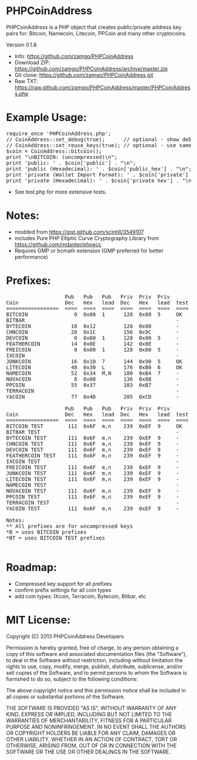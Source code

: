 PHPCoinAddress
==============
PHPCoinAddress is a PHP object that creates public/private address key pairs for:
Bitcoin, Namecoin, Litecoin, PPCoin and many other cryptocoins.

Version 0.1.8

* Info: https://github.com/zamgo/PHPCoinAddress
* Download ZIP: https://github.com/zamgo/PHPCoinAddress/archive/master.zip
* Git clone: https://github.com/zamgo/PHPCoinAddress.git
* Raw TXT: https://raw.github.com/zamgo/PHPCoinAddress/master/PHPCoinAddress.php

Example Usage:
==============
<pre>
require_once 'PHPCoinAddress.php';
// CoinAddress::set_debug(true);      // optional - show debugging messages
// CoinAddress::set_reuse_keys(true); // optional - use same key for all addresses
$coin = CoinAddress::bitcoin();  
print "\nBITCOIN: (uncompressed)\n";
print 'public: ' . $coin['public'] . "\n";
print 'public (Hexadecimal): ' . $coin['public_hex'] . "\n";
print 'private (Wallet Import Format): ' . $coin['private'] . "\n";
print 'private (Hexadecimal): ' . $coin['private_hex'] . "\n"; 
</pre>
* See test.php for more extensive tests.

Notes:
==============
* modded from https://gist.github.com/scintill/3549107
* includes Pure PHP Elliptic Curve Cryptography Library from https://github.com/mdanter/phpecc
* Requires GMP or bcmath extension (GMP preferred for better performance)

Prefixes:
=============
<pre>
                   Pub   Pub   Pub   Priv  Priv  Priv
Coin               Dec   Hex   lead  Dec   Hex   lead  test  note
=================  ====  ====  ====  ====  ====  ====  ====  ====
BITCOIN               0  0x00  1      128  0x80  5     OK   
BITBAR                                                 -
BYTECOIN             18  0x12         128  0x80        -
CHNCOIN              28  0x1C         156  0x9C        -
DEVCOIN               0  0x00  1      128  0x80  5     -     *B
FEATHERCOIN          14  0x0E         142  0x8E        -
FREICOIN              0  0x00  1      128  0x80  5     -     *B
IXCOIN                                                 -
JUNKCOIN             16  0x10  7      144  0x90  5     OK
LITECOIN             48  0x30  L      176  0xB0  6     OK
NAMECOIN             52  0x34  M,N    180  0xB4  7     -
NOVACOIN              8  0x08         136  0x88        -
PPCOIN               55  0x37         183  0xB7        -
TERRACOIN                                              -
YACOIN               77  0x4D         205  0xCD        -

                   Pub   Pub   Pub   Priv  Priv  Priv
Coin               Dec   Hex   lead  Dec   Hex   lead  test  note
=================  ====  ====  ====  ====  ====  ====  ====  ====
BITCOIN TEST        111  0x6F  m,n    239  0xEF  9     OK
BITBAR TEST                                            -
BYTECOIN TEST       111  0x6F  m,n    239  0xEF  9     -     *BT
CHNCOIN TEST        111  0x6F  m,n    239  0xEF  9     -     *BT
DEVCOIN TEST        111  0x6F  m,n    239  0xEF  9     -     *BT
FEATHERCOIN TEST    111  0x6F  m,n    239  0xEF  9     -     *BT
IXCOIN TEST                                            -
FREICOIN TEST       111  0x6F  m,n    239  0xEF  9     -     *BT
JUNKCOIN TEST       111  0x6F  m,n    239  0xEF  9     -     *BT
LITECOIN TEST       111  0x6F  m,n    239  0xEF  9     -     *BT
NAMECOIN TEST                                          -
NOVACOIN TEST       111  0x6F  m,n    239  0xEF  9     -     *BT
PPCOIN TEST         111  0x6F  m,n    239  0xEF  9     -     *BT
TERRACOIN TEST                                         -
YACOIN TEST         111  0x6F  m,n    239  0xEF  9     -     *BT

Notes:
** All prefixes are for uncompressed keys
*B = uses BITCOIN prefixes
*BT = uses BITCOIN TEST prefixes

</pre>

Roadmap:
==============
* Compressed key support for all prefixes
* confirm prefix settings for all coin types
* add coin types: IXcoin, Terracoin, Bytecoin, Bitbar, etc


MIT License:
==============
Copyright (C) 2013 PHPCoinAddress Developers

Permission is hereby granted, free of charge, to any person obtaining
a copy of this software and associated documentation files (the "Software"),
to deal in the Software without restriction, including without limitation
the rights to use, copy, modify, merge, publish, distribute, sublicense,
and/or sell copies of the Software, and to permit persons to whom the
Software is furnished to do so, subject to the following conditions:

The above copyright notice and this permission notice shall be included
in all copies or substantial portions of the Software.

THE SOFTWARE IS PROVIDED "AS IS", WITHOUT WARRANTY OF ANY KIND, EXPRESS
OR IMPLIED, INCLUDING BUT NOT LIMITED TO THE WARRANTIES OF MERCHANTABILITY,
FITNESS FOR A PARTICULAR PURPOSE AND NONINFRINGEMENT. IN NO EVENT SHALL
THE AUTHORS OR COPYRIGHT HOLDERS BE LIABLE FOR ANY CLAIM, DAMAGES
OR OTHER LIABILITY, WHETHER IN AN ACTION OF CONTRACT, TORT OR OTHERWISE,
ARISING FROM, OUT OF OR IN CONNECTION WITH THE SOFTWARE OR THE USE OR
OTHER DEALINGS IN THE SOFTWARE.

